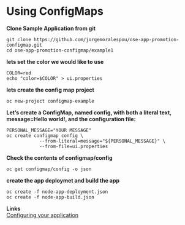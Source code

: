 # Using ConfigMaps

**Clone Sample Application from git**
```
git clone https://github.com/jorgemoralespou/ose-app-promotion-configmap.git
cd ose-app-promotion-configmap/example1
```
**lets set the color we would like to use**
```
COLOR=red
echo "color=$COLOR" > ui.properties
```
**lets create the config map project**
```
oc new-project configmap-example
```

**Let’s create a ConfigMap, named config, with both a literal text, message=Hello world!, and the configuration file:**
```
PERSONAL_MESSAGE="YOUR MESSAGE"
oc create configmap config \
            --from-literal=message="${PERSONAL_MESSAGE}" \
            --from-file=ui.properties
```

**Check the contents of configmap/config**
```
oc get configmap/config -o json
```

**create the app deploymet and build the app**
```
oc create -f node-app-deployment.json
oc create -f node-app-build.json
```

**Links**  
[Configuring your application](https://blog.openshift.com/configuring-your-application-part-1/)
